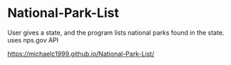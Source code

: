 # National-Park-List
User gives a state, and the program lists national parks found in the state. uses nps.gov API

https://michaelc1999.github.io/National-Park-List/

